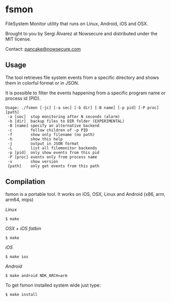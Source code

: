 fsmon
=====

FileSystem Monitor utility that runs on Linux, Android, iOS and OSX.

Brought to you by Sergi Àlvarez at Nowsecure and distributed under the MIT license.

Contact: pancake@nowsecure.com

Usage
-----

The tool retrieves file system events from a specific directory and shows them in colorful format or in JSON.

It is possible to filter the events happening from a specific program name or process id (PID).

	Usage: ./fsmon [-jc] [-a sec] [-b dir] [-B name] [-p pid] [-P proc] [path]
	 -a [sec]  stop monitoring after N seconds (alarm)
	 -b [dir]  backup files to DIR folder (EXPERIMENTAL)
	 -B [name] specify an alternative backend
	 -c        follow children of -p PID
	 -f        show only filename (no path)
	 -h        show this help
	 -j        output in JSON format
	 -L        list all filemonitor backends
	 -p [pid]  only show events from this pid
	 -P [proc] events only from process name
	 -v        show version
	 [path]    only get events from this path

Compilation
-----------

fsmon is a portable tool. It works on iOS, OSX, Linux and Android (x86, arm, arm64, mips)

*Linux*

	$ make

*OSX + iOS fatbin*

	$ make

*iOS*

	$ make ios

*Android*

	$ make android NDK_ARCH=arm

To get fsmon installed system wide just type:

	$ make install
